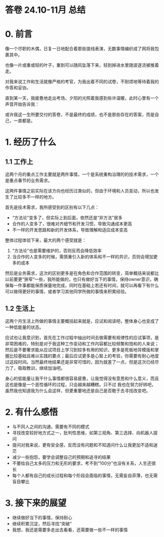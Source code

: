 ﻿---
date: 2024-12-14
categories:
  - monthly review
---

# 答卷 24.10-11月 总结

# 0. 前言

像一个尽职的木偶，日复一日地配合着那些提线表演，无数事情编织成了网将我包裹其中。

也像一片或重或轻的叶子，重到可以随风坠落下来，轻到掉进水里随波逐流被推着走。

对我来说工作和生活就像严格的考官，为我出着不同的试卷，不耐烦地等待着我的作答和妥协。

直到某一天，我疲惫地走出考场，夕阳的光照着我感到些许温暖，此时心里有一个声音开始告诉我：

或许我这一生所要交付的答卷，不是最终的成绩，也不是那些存在的答案，而是自己，一直都是。

# 1. 经历了什么

## 1.1 工作上

这两个月的重点工作主要就是两件事情，一个是系统重构治理的的技术需求，一个是重点春节的业务需求。

这两件事情之前实际在该方向也经历过类似的，但由于环境和人员变动，所以也发生了比较多不一样的地方。

首先是技术需求，我所感受到的区别有以下几点：

- “方法论”变多了，但实际上到后面，依然还是“非方法”居多
- 合作的人变多了，很难对齐细节和开发习惯，导致沟通成本更高
- 不一样的开发思路和新的开发体系，导致理解和适应成本变高

整体过程体验下来，最大的两个感受就是：
1. “方法论”也是需要维护的，否则反而会降低效率
2. 当合作的人变多的时候，需慎重引入新的体系和不一样的共识，否则会增加更多的成本

然后是业务需求，这次的区别更多是在角色和合作范围的转变，简单概括来说都比以前要更“狭窄“一些，我所能做的，也只有做好当下的事情，保持owner意识，确保每一件事都能保质保量地完成，同时在基础上若还有时间，就可以再看下有什么可以做得更好的事情，或者学习其他同学所做的事情来积累经验。

## 1.2 生活上

这两个月生活上所做的事情主要概括起来就是，应试和阅读吧，整体身心也变成了一种低能量的状态。

应试也让我意识到，首先在工作过程中抽出时间去做需要有规律性的应试事项，是非常困难的，特别是对于我这种工作变动和工作内容都比较频繁和饱和的人来说；然后是不要奢求能从应试项目上学习到较多有用的知识，更多是死板地背模版和掌握比较基础且难以实践的要点；最后应试更多是心智上的考验，你需要有耐心地度过这段时间。当然最终地结果还是非常可惜的，因为就差了一点，但是这次已经尽力了，吸取教训，继续加油吧。

身心的低能量让我干什么事情都很容易疲惫，让我觉得没有意思和什么意义，而且这也是像是一个恶性循环的过程，只会越来越糟糕。只不过
我也在努力好转吧，虽然我也知道我为什么会这样，但更重要地还是自己是否敢于去寻找改变吧。

# 2. 有什么感悟

- 与不同人之间的沟通，需要有不同的模式
- 寻找改变较好地方式之一，批判性思维，如第三视角、第三选择、向机器人提问
- 提问对我来说，更有安全感，反而没有问题和不知道问什么让我更加不适和迷茫
- 减少一些抱怨，要学会调整自己的预期和追寻的结果
- 不要给自己太多的压力和无形的要求，考不到“100分”也没有关系，人生还很长
- 每个人都有自己的成长过程和每个阶段会面临的事情，无需妄自菲薄，也无需盲目攀比

# 3. 接下来的展望
- 继续做好当下的事情，保持耐心
- 继续积累沉淀，然后寻找“突破”
- 我想，我还是需要多走出去看看，还需要做一些不一样的事情